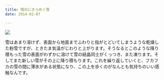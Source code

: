 ```yaml
---
title: 陽光にきらめく雪
date: 2014-02-07

---
```


![](https://farm1.staticflickr.com/689/20897753420_648ab64534_b.jpg)


雪はあまり溶けず、表面から地面までふわりと指がとどいてしまうような乾燥した粉雪ですが、ときたま気温がじわりと上がります。そうなるとこのような降り積もった雪の表面がわずかに溶けて雪の結晶同士がくっつき、また凍ります。そしてまた新しい雪がその上に降り積もります。これを繰り返していくと、フカフカの雪の間に薄氷がある状態になり、この上を歩くのがなんとも気持ちのいい感触なんです。
